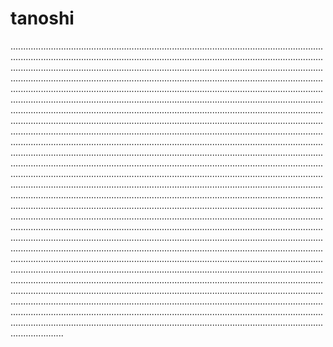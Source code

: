 # tanoshi
.........................................................................................................................................................................................................................................................................................................................................................................................................................................................................................................................................................................................................................................................................................................................................................................................................................................................................................................................................................................................................................................................................................................................................................................................................................................................................................................................................................................................................................................................................................................................................................................................................................................................................................................................................................................................................................................................................................................................................................................................................................................................................................................................................................................................................................................................................................................................................................................................................................................................................................................................................................................................................................................................................................................................................................................................................................................................................................................................................................................................................................................................................................................................................................................................................................................................................................................................................................................................................................................................................................................